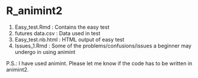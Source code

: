 # R_animint2

1. Easy_test.Rmd      : Contains the easy test 
2. futures data.csv   : Data used in test
3. Easy_test.nb.html  : HTML output of easy test
4. Issues_1.Rmd       : Some of the problems/confusions/issues a beginner may undergo in using animint

P.S.: I have used animint. Please let me know if the code has to be written in animint2.
